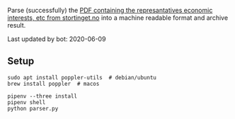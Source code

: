Parse (successfully) the [PDF containing the represantatives economic interests, etc from stortinget.no](https://www.stortinget.no/no/Stortinget-og-demokratiet/Representantene/Okonomiske-interesser/) into a machine readable format and archive result.

Last updated by bot: 2020-06-09

## Setup
    sudo apt install poppler-utils  # debian/ubuntu
    brew install poppler  # macos

    pipenv --three install
    pipenv shell
    python parser.py
